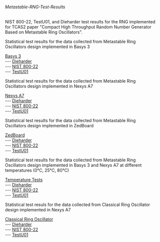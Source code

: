 ###### Metastable-RNG-Test-Results
NIST 800-22, TestU01, and Dieharder test results for the RNG implemented for TCAS2 paper "Compact High Throughput Random Number Generator Based on Metastable Ring Oscillators".

Statistical test results for the data collected from Metastable Ring Oscillators design implemented in Basys 3

[Basys 3](../../tree/main/Basys3)\
--- [Dieharder](../../tree/main/Basys3/Dieharder)\
--- [NIST 800-22](../../tree/main/Basys3/NIST_800-22)\
--- [TestU01](../../tree/main/Basys3/TestU01)

Statistical test results for the data collected from Metastable Ring Oscillators design implemented in Nexys A7

[Nexys A7](../../tree/main/Nexys_A7)\
--- [Dieharder](../../tree/main/Nexys_A7/Dieharder)\
--- [NIST 800-22](../../tree/main/Nexys_A7/NIST_800-22)\
--- [TestU01](../../tree/main/Nexys_A7/TestU01)

Statistical test results for the data collected from Metastable Ring Oscillators design implemented in ZedBoard

[ZedBoard](../../tree/main/ZedBoard)\
--- [Dieharder](../../tree/main/ZedBoard/Dieharder)\
--- [NIST 800-22](../../tree/main/ZedBoard/NIST_800-22)\
--- [TestU01](../../tree/main/ZedBoard/TestU01)

Statistical test results for the data collected from Metastable Ring Oscillators design implemented in Basys 3 and Nexys A7 at different temperatures (0°C, 25°C, 80°C)

[Temperature Tests](../../tree/main/Temperature_Tests)\
--- [Dieharder](../../tree/main/Temperature_Tests/0)\
--- [NIST 800-22](../../tree/main/Temperature_Tests/25)\
--- [TestU01](../../tree/main/Temperature_Tests/80)

Statistical test resuls for the data collected from Classical Ring Oscillator design implemented in Nexys A7 

[Classical Ring Oscillator](../../tree/main/Classical_Ring_Oscillator)\
--- [Dieharder](../../tree/main/Temperature_Tests/0)\
--- [NIST 800-22](../../tree/main/Temperature_Tests/25)\
--- [TestU01](../../tree/main/Temperature_Tests/80)
